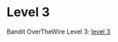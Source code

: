 # Level 3

Bandit OverTheWire Level 3: [level 3](https://overthewire.org/wargames/bandit/bandit3.html)

